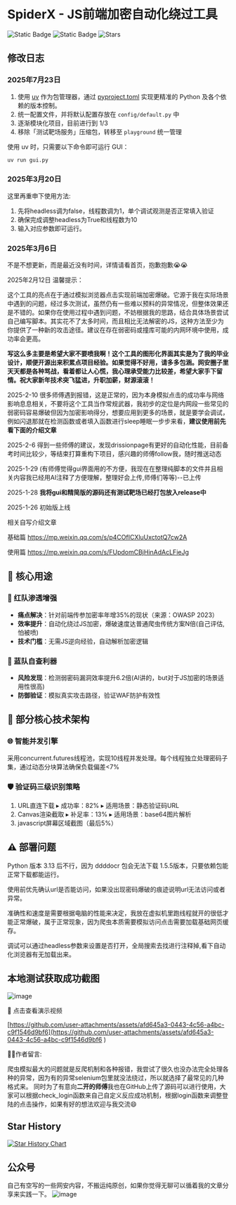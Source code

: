 # SpiderX - JS前端加密自动化绕过工具 

![Static Badge](https://img.shields.io/badge/SpiderX-v1.0-blue)
![Static Badge](https://img.shields.io/badge/python-3.12.3-yellow)
![Stars](https://img.shields.io/badge/dynamic/json?color=blue&label=Stars&query=stargazers_count&url=https%3A%2F%2Fapi.github.com%2Frepos%2FLiChaser%2FSpiderX)

## 修改日志

### 2025年7月23日

1. 使用 [uv](https://docs.astral.sh/uv/getting-started/installation/) 作为包管理器，通过 [pyproject.toml](pyproject.toml) 实现更精准的 Python 及各个依赖的版本控制。
2. 统一配置文件，并将默认配置存放在 `config/default.py` 中
3. 逐渐模块化项目，目前进行到 1/3
4. 移除「测试靶场服务」压缩包，转移至 `playground` 统一管理

使用 uv 时，只需要以下命令即可运行 GUI：

```bash
uv run gui.py
```

### 2025年3月20日

这里再重申下使用方法:

1. 先将headless调为false，线程数调为1，单个调试观测是否正常填入验证
2. 确保完成调整headless为True和线程数为10
3. 输入对应参数即可运行。

### 2025年3月6日 

不是不想更新，而是最近没有时间，详情请看首页，抱歉抱歉😭😭

2025年2月12日 温馨提示：

这个工具的亮点在于通过模拟浏览器点击实现前端加密爆破。它源于我在实际场景中遇到的问题，经过多次测试，虽然仍有一些难以预料的异常情况，但整体效果还是不错的。如果你在使用过程中遇到问题，不妨根据我的思路，结合具体场景尝试自己编写脚本。其实花不了太多时间，而且相比无法解密的JS，这种方法至少为你提供了一种新的攻击途径。建议在存在弱密码或撞库可能的内网环境中使用，成功率会更高。

**写这么多主要是希望大家不要喷我啊！这个工具的图形化界面其实是为了我的毕业设计，顺便开源出来积累点项目经验。如果觉得不好用，请多多包涵。网安圈子里天天都是各种骂战，看着都让人心慌，我心理承受能力比较差，希望大家手下留情。祝大家新年技术突飞猛进，升职加薪，财源滚滚！**



2025-2-10 很多师傅遇到报错，这是正常的，因为本身模拟点击的成功率与网络影响息息相关，不要将这个工具当作常规武器，我初步的定位是内网段一些常见的弱密码容易爆破但因为加密影响得分，想要应用到更多的场景，就是要学会调试，例如闪退那就在检测函数或者填入函数进行sleep睡眠一步步来看，**建议使用前先看下面的介绍文章**

2025-2-6 得到一些师傅的建议，发现drissionpage有更好的自动化性能，目前备考时间比较少，等结束打算重构下项目，感兴趣的师傅follow我，随时推送动态

2025-1-29 (有师傅觉得gui界面用的不方便，我现在在整理纯脚本的文件并且相关内容我已经用AI注释了方便理解，整理好会上传,师傅们等等)--已上传

2025-1-28 **我将gui和精简版的源码还有测试靶场已经打包放入release中**

2025-1-26 初始版上线

相关自写介绍文章

基础篇
https://mp.weixin.qq.com/s/p4COfICXluUxctotQ7cw2A

使用篇
https://mp.weixin.qq.com/s/FUpdomCBjHinAdAcLFieJg

## 🎯 核心用途

### 🔴 红队渗透增强
- **痛点解决**：针对前端传参加密率年增35%的现状（来源：OWASP 2023）
- **效率提升**：自动化绕过JS加密，爆破速度达普通爬虫传统方案N倍(自己评估,怕被喷)
- **技术门槛**：无需JS逆向经验，自动解析加密逻辑

### 🔵 蓝队自查利器
- **风险发现**：检测弱密码漏洞效率提升6.2倍(AI讲的，but对于JS加密的场景适用性很高)
- **防御验证**：模拟真实攻击路径，验证WAF防护有效性

## 🚀 部分核心技术架构

### 🌐 智能并发引擎

采用concurrent.futures线程池，实现10线程并发处理。每个线程独立处理密码子集，通过动态分块算法确保负载偏差<7%

### 🛡️ 验证码三级识别策略

1. URL直连下载
▸ 成功率：82%
▸ 适用场景：静态验证码URL
2. Canvas渲染截取
▸ 补足率：13%
▸ 适用场景：base64图片解析
3. javascript屏幕区域截图（最后5%）

## ⚠️ 部署问题

Python 版本 3.13 后不行，因为 ddddocr 包会无法下载 1.5.5版本，只要依赖包能正常下载都能运行。

使用前优先确认url是否能访问，如果没出现密码爆破的痕迹说明url无法访问或者异常。

准确性和速度是需要根据电脑的性能来决定，我放在虚拟机里跑线程就开的很低才能正常爆破，属于正常现象，因为爬虫本质需要模拟访问点击需要加载基础网页缓存。

调试可以通过headless参数来设置是否打开，全局搜索去找进行注释掉,看下自动化浏览器有无加载出来。

## 本地测试获取成功截图

![image](https://github.com/user-attachments/assets/186aba78-fa14-4bcc-8743-ef52909436ab)

🎥 点击查看演示视频

[https://github.com/user-attachments/assets/afd645a3-0443-4c56-a4bc-c9f1546d9bf6](https://github.com/user-attachments/assets/afd645a3-0443-4c56-a4bc-c9f1546d9bf6
)

🧑‍💻作者留言:

爬虫模拟最大的问题就是反爬机制和各种报错，我尝试了很久也没办法完全处理各种的异常，因为有的异常selenium包里就没法绕过，所以就选择了最常见的几种格式来。
同时为了有意向**二开的师傅**我也在GitHub上传了源码可以进行使用，大家可以根据check_login函数来自己自定义反应成功机制，根据login函数来调整登陆的点击操作，如果有好的想法欢迎与我交流😄

## Star History

[![Star History Chart](https://api.star-history.com/svg?repos=LiChaser/SpiderX&type=Date)](https://www.star-history.com/#LiChaser/SpiderX&Date)

## 公众号

自己有空写的一些网安内容，不搬运纯原创，如果你觉得无聊可以循着我的文章分享来实践一下。
![image](https://github.com/user-attachments/assets/14647f50-98f4-4f93-bc10-cd807f3ff78a)

